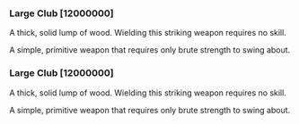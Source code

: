 ### Large Club [12000000]

A thick, solid lump of wood. Wielding this striking weapon requires no skill.

A simple, primitive weapon that requires only brute strength to swing about.### Large Club [12000000]

A thick, solid lump of wood. Wielding this striking weapon requires no skill.

A simple, primitive weapon that requires only brute strength to swing about.